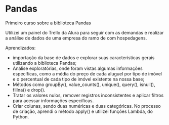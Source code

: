 # Pandas

Primeiro curso sobre a biblioteca Pandas

Utilizei um painel do Trello da Alura para seguir com as demandas e realizar a análise de dados de uma empresa do ramo de com hospedagens.

Aprendizados:
* importação da base de dados e explorar suas características gerais utilizando a biblioteca Pandas;
* Análise exploratórias, onde foram vistas algumas informações específicas, como a média do preço de cada aluguel por tipo de imóvel e o percentual de cada tipo de imóvel existente na nossa base;
* Métodos como groupBy(), value_counts(), unique(), query(), isnull(), fillna() e drop().
* Tratar os valores nulos, remover registros inconsistentes e aplicar filtros para acessar informações específicas.
* Criar colunas, sendo duas numéricas e duas categóricas. No processo de criação, aprendi o método apply() e utilizei funções Lambda, do Python.
